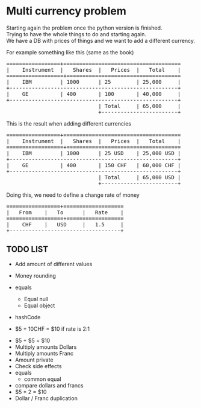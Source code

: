 # Multi currency problem

Starting again the problem once the python version is finished.  
Trying to have the whole things to do and starting again.  
We have a DB with prices of things and we want to add a different currency.

For example something like this (same as the book)
<pre>
=================+=====================================
|    Instrument  |   Shares  |   Prices  |   Total    |
==================+====================================
|    IBM         | 1000      | 25        | 25,000     |
+-----------------------------------------------------+
|    GE          | 400       | 100       | 40,000     |
+-----------------------------------------------------+
                             | Total     | 65,000     |
                             +------------------------+
</pre>

This is the result when adding different currencies
<pre>
=================+=====================================
|    Instrument  |   Shares  |   Prices  |   Total    |
==================+====================================
|    IBM         | 1000      | 25 USD    | 25,000 USD |
+-----------------------------------------------------+
|    GE          | 400       | 150 CHF   | 60,000 CHF |
+-----------------------------------------------------+
                             | Total     | 65,000 USD |
                             +------------------------+
</pre>

Doing this, we need to define a change rate of money
<pre>
=================+===================
|   From    |   To      |   Rate    |
==================+==================
|    CHF    |   USD     |   1.5     |
+-----------------------------------+
</pre>

## TODO LIST
  - Add amount of different values
  - Money rounding

  - equals
    - Equal null
    - Equal object
  - hashCode
  - $5 + 10CHF = $10 if rate is 2:1

  * $5 + $5 = $10
  * Multiply amounts Dollars
  * Multiply amounts Franc
  * Amount private
  * Check side effects
  * equals
    * common equal
  * compare dollars and francs
  * $5 * 2 = $10
  * Dollar / Franc duplication

